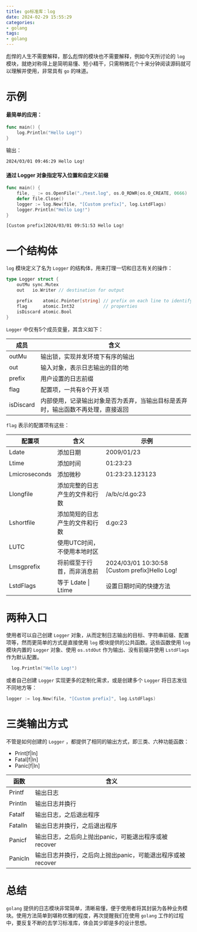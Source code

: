 ```yaml
---
title: go标准库：log
date: 2024-02-29 15:55:29
categories:
- golang
tags:
- golang
---
```


彪悍的人生不需要解释，那么彪悍的模块也不需要解释，例如今天所讨论的 `log` 模块，就绝对称得上是简明易懂、短小精干，只需稍微花个十来分钟阅读源码就可以理解并使用，非常具有 `go` 的味道。

<!-- more -->

# 示例

#### 最简单的应用：

```go test.go
func main() {
	log.Println("Hello Log!")
}
```

输出：

```log
2024/03/01 09:46:29 Hello Log!
```

#### 通过 Logger 对象指定写入位置和自定义前缀

```go test.go
func main() {
	file, _ := os.OpenFile("./test.log", os.O_RDWR|os.O_CREATE, 0666)
	defer file.Close()
	logger := log.New(file, "[Custom prefix]", log.LstdFlags)
	logger.Println("Hello Log!")
}
```

```log test.log
[Custom prefix]2024/03/01 09:51:53 Hello Log!
```

# 一个结构体

`log` 模块定义了名为 `Logger` 的结构体，用来打理一切和日志有关的操作：

```go log.go
type Logger struct {
	outMu sync.Mutex
	out   io.Writer // destination for output

	prefix    atomic.Pointer[string] // prefix on each line to identify the logger (but see Lmsgprefix)
	flag      atomic.Int32           // properties
	isDiscard atomic.Bool
}
```

`Logger` 中仅有5个成员变量，其含义如下：

| 成员 | 含义 |
| --- | --- |
| outMu | 输出锁，实现并发环境下有序的输出 |
| out | 输入对象，表示日志输出的目的地 |
| prefix | 用户设置的日志前缀 |
| flag | 配置项，一共有8个开关项 |
| isDiscard | 内部使用，记录输出对象是否为丢弃，当输出目标是丢弃时，输出函数不再处理，直接返回 |

`flag` 表示的配置项有这些：

| 配置项 | 含义 | 示例 |
| --- | --- | --- |
| Ldate | 添加日期 | 2009/01/23 |
| Ltime | 添加时间 | 01:23:23 |
| Lmicroseconds | 添加微秒 | 01:23:23.123123 |
| Llongfile | 添加完整的日志产生的文件和行数 | /a/b/c/d.go:23 |
| Lshortfile | 添加简短的日志产生的文件和行数 | d.go:23 |
| LUTC | 使用UTC时间，不使用本地时区 |  |
| Lmsgprefix | 将前缀至于行首，而非消息前 | 2024/03/01 10:30:58 [Custom prefix]Hello Log! |
| LstdFlags | 等于 Ldate \| Ltime | 设置日期时间的快捷方法 |

# 两种入口

使用者可以自己创建 `Logger` 对象，从而定制日志输出的目标、字符串前缀、配置项等，然而更简单的方式是直接使用 `log` 模块提供的公共函数。这些函数使用 `log` 模块内置的 `Logger` 对象、使用 `os.stdOut` 作为输出、没有前缀并使用 `LstdFlags` 作为默认配置。

```go
  log.Println("Hello Log!")
```

或者自己创建 `Logger` 实现更多的定制化需求，或是创建多个 `Logger` 将日志发往不同地方等：

```go
logger := log.New(file, "[Custom prefix]", log.LstdFlags)
```

# 三类输出方式

不管是如何创建的 `Logger` ，都提供了相同的输出方式，即三类、六种功能函数：

- Print[f|ln]
- Fatal[f|ln]
- Panic[f|ln]

| 函数 | 含义 |
| --- | --- |
| Printf | 输出日志 |
| Println | 输出日志并换行 |
| Fatalf | 输出日志，之后退出程序 |
| Fatalln | 输出日志并换行，之后退出程序 |
| Panicf | 输出日志，之后向上抛出panic，可能退出程序或被recover |
| Panicln | 输出日志并换行，之后向上抛出panic，可能退出程序或被recover |

# 总结

`golang` 提供的日志模块非常简单，清晰易懂，便于使用者将其封装为各种业务模块。使用方法简单到堪称优雅的程度，再次提醒我们在使用 `golang` 工作的过程中，要反复不断的去学习标准库，体会其少即是多的设计思想。